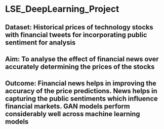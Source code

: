 # LSE_DeepLearning_Project

## Dataset: Historical prices of technology stocks with financial tweets for incorporating public sentiment for analysis

## Aim: To analyse the effect of financial news over accurately determining the prices of the stocks

## Outcome: Financial news helps in improving the accuracy of the price predictions. News helps in capturing the public sentiments which influence financial markets. GAN models perform considerably well across machine learning models
